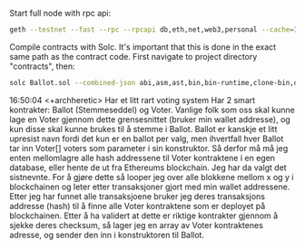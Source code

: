 Start full node with rpc api:
```sh
geth --testnet --fast --rpc --rpcapi db,eth,net,web3,personal --cache=1024  --rpcport 8545 --rpcaddr 127.0.0.1 --rpccorsdomain "*" --bootnodes "enode://20c9ad97c081d63397d7b685a412227a40e23c8bdc6688c6f37e97cfbc22d2b4d1db1510d8f61e6a8866ad7f0e17c02b14182d37ea7c3c8b9c2683aeb6b733a1@52.169.14.227:30303,enode://6ce05930c72abc632c58e2e4324f7c7ea478cec0ed4fa2528982cf34483094e9cbc9216e7aa349691242576d552a2a56aaeae426c5303ded677ce455ba1acd9d@13.84.180.240:30303"
```

Compile contracts with Solc. 
It's important that this is done in the exact same path as the contract code.
First navigate to project directory "contracts", then:
```sh
solc Ballot.sol --combined-json abi,asm,ast,bin,bin-runtime,clone-bin,devdoc,interface,opcodes,srcmap,srcmap-runtime,userdoc > contracts.json
```


16:50:04 <+archheretic> Har et litt rart voting system
Har 2 smart kontrakter: Ballot (Stemmeseddel) og Voter. Vanlige folk som oss skal kunne lage en Voter gjennom dette 
grensesnittet (bruker min wallet addresse), og kun disse skal kunne brukes til å stemme i Ballot. Ballot er kanskje 
et litt upresist navn fordi det kun er en ballot per valg, men ihvertfall hver Ballot tar inn Voter[] voters som 
parameter i sin konstruktor. Så derfor må må jeg enten mellomlagre alle hash addressene til Voter kontraktene i en egen database, 
eller hente de ut fra Ethereums blockchain. Jeg har da valgt det sistnevnte. 
For å gjøre dette så looper jeg over alle blokkene mellom x og y i blockchainen og leter etter transaksjoner gjort med 
min wallet addressene. Etter jeg har funnet alle transaksjoene bruker jeg deres transaksjons addresse (hash) til å 
finne alle Voter kontraktene som er deployet på blockchainen. Etter å ha validert at dette er riktige kontrakter 
gjennom å sjekke deres checksum, så lager jeg en array av Voter kontraktenes adresse, og sender den inn i konstruktoren til Ballot.
